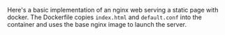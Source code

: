 Here's a basic implementation of an nginx web serving a static page with docker. The Dockerfile copies `index.html` and `default.conf` into the container and uses the base nginx image to launch the server.